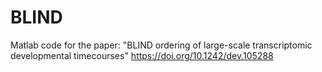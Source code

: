 # BLIND
Matlab code for the paper: "BLIND ordering of large-scale transcriptomic developmental timecourses" https://doi.org/10.1242/dev.105288
